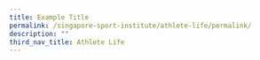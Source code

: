 ```yaml
---
title: Example Title
permalink: /singapore-sport-institute/athlete-life/permalink/
description: ""
third_nav_title: Athlete Life
---
```

